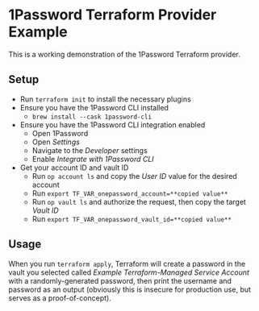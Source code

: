 # 1Password Terraform Provider Example

This is a working demonstration of the 1Password Terraform provider.

## Setup

- Run `terraform init` to install the necessary plugins
- Ensure you have the 1Password CLI installed
    - `brew install --cask 1password-cli`
- Ensure you have the 1Password CLI integration enabled
    - Open 1Password
    - Open _Settings_
    - Navigate to the _Developer_ settings
    - Enable _Integrate with 1Password CLI_
- Get your account ID and vault ID
    - Run `op account ls` and copy the _User ID_ value for the desired account
    - Run `export TF_VAR_onepassword_account=**copied value**`
    - Run `op vault ls` and authorize the request, then copy the target _Vault ID_
    - Run `export TF_VAR_onepassword_vault_id=**copied value**`

## Usage

When you run `terraform apply`, Terraform will create a password in the vault you selected called _Example Terraform-Managed Service Account_ with a randomly-generated password, then print the username and password as an output (obviously this is insecure for production use, but serves as a proof-of-concept).
